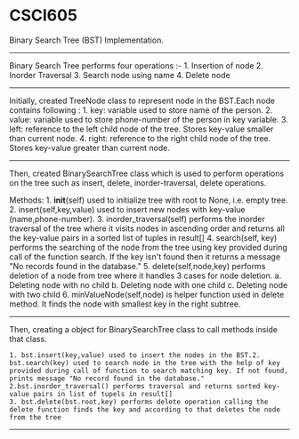 # CSCI605
Binary Search Tree (BST) Implementation.
___________________________________________________________________________________________________________________________________________
Binary Search Tree performs four operations :-
    1. Insertion of node
    2. Inorder Traversal
    3. Search node using name
    4. Delete node
__________________________________________________________________________________________________________________________________________
Initially, created TreeNode class to represent node in the BST.Each node contains following :
    1. key: variable used to store name of the person.
    2. value: variable used to store phone-number of the person in key variable.
    3. left: reference to the left child node of the tree. Stores key-value smaller than current node.
    4. right: reference to the right child node of the tree. Stores key-value greater than current node.
__________________________________________________________________________________________________________________________________________
Then, created BinarySearchTree class which is used to perform operations on the tree such as insert, delete, inorder-traversal, delete operations.

Methods:
    1. __init__(self) used to initialize tree with root to None, i.e. empty tree.
    2. insert(self,key,value) used to insert new nodes with key-value (name,phone-number).
    3. inorder_traversal(self) performs the inorder traversal of the tree where it visits nodes in ascending order and returns all the key-value pairs in a sorted list of tuples in result[]
    4. search(self, key) performs the searching of the node from the tree using key provided during call of the function search. If the key isn't found then it returns a message "No records found in the database."
    5. delete(self,node,key) performs deletion of a node from tree where it handles 3 cases for node deletion.
        a. Deleting node with no child
        b. Deleting node with one child
        c. Deleting node with two child
    6. minValueNode(self,node) is helper function used in delete method. It finds the node with smallest key in the right subtree.
__________________________________________________________________________________________________________________________________________
Then, creating a object for BinarySearchTree class to call methods inside that class.

    1. bst.insert(key,value) used to insert the nodes in the BST.2. bst.search(key) used to search node in the tree with the help of key provided during call of function to search matching key. If not found, prints message "No record found in the database."
    2.bst.inorder_traversal() performs traversal and returns sorted key-value pairs in list of tupels in result[]
    3. bst.delete(bst.root,key) performs delete operation calling the delete function finds the key and according to that deletes the node from the tree
_________________________________________________________________________________________________________________________________________